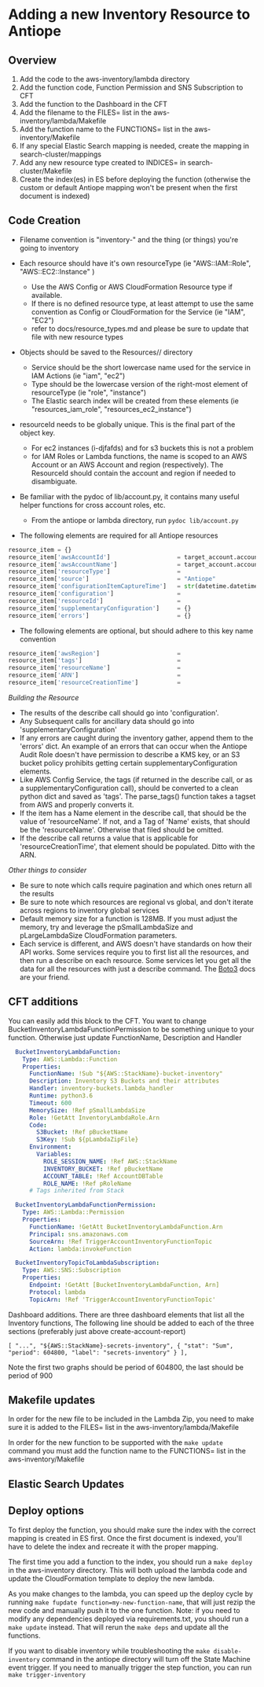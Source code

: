# Adding a new Inventory Resource to Antiope

## Overview

1. Add the code to the aws-inventory/lambda directory
2. Add the function code, Function Permission and SNS Subscription to CFT
2. Add the function to the Dashboard in the CFT
3. Add the filename to the FILES= list in the aws-inventory/lambda/Makefile
4. Add the function name to the FUNCTIONS= list in the aws-inventory/Makefile
5. If any special Elastic Search mapping is needed, create the mapping in search-cluster/mappings
6. Add any new resource type created to INDICES= in search-cluster/Makefile
7. Create the index(es) in ES before deploying the function (otherwise the custom or default Antiope mapping won't be present when the first document is indexed)



## Code Creation
* Filename convention is "inventory-" and the thing (or things) you're going to inventory

* Each resource should have it's own resourceType (ie "AWS::IAM::Role", "AWS::EC2::Instance" )
    * Use the AWS Config or AWS CloudFormation Resource type if available.
    * If there is no defined resource type, at least attempt to use the same convention as Config or CloudFormation for the Service (ie "IAM", "EC2")
    * refer to docs/resource_types.md and please be sure to update that file with new resource types

* Objects should be saved to the Resources/<service>/<type> directory
    * Service should be the short lowercase name used for the service in IAM Actions (ie "iam", "ec2")
    * Type should be the lowercase version of the right-most element of resourceType (ie "role", "instance")
    * The Elastic search index will be created from these elements (ie "resources_iam_role", "resources_ec2_instance")

* resourceId needs to be globally unique. This is the final part of the object key.
    * For ec2 instances (i-djfafds) and for s3 buckets this is not a problem
    * for IAM Roles or Lambda functions, the name is scoped to an AWS Account or an AWS Account and region (respectively). The ResourceId should contain the account and region if needed to disambiguate.

* Be familiar with the pydoc of lib/account.py, it contains many useful helper functions for cross account roles, etc.
    * From the antiope or lambda directory, run ```pydoc lib/account.py```

* The following elements are required for all Antiope resources
```python
resource_item = {}
resource_item['awsAccountId']                   = target_account.account_id
resource_item['awsAccountName']                 = target_account.account_name
resource_item['resourceType']                   =
resource_item['source']                         = "Antiope"
resource_item['configurationItemCaptureTime']   = str(datetime.datetime.now())
resource_item['configuration']                  =
resource_item['resourceId']                     =
resource_item['supplementaryConfiguration']     = {}
resource_item['errors']                         = {}
```

* The following elements are optional, but should adhere to this key name convention
```python
resource_item['awsRegion']                      =
resource_item['tags']                           =
resource_item['resourceName']                   =
resource_item['ARN']                            =
resource_item['resourceCreationTime']           =
```

*Building the Resource*
* The results of the describe call should go into 'configuration'.
* Any Subsequent calls for ancillary data should go into 'supplementaryConfiguration'
* If any errors are caught during the inventory gather, append them to the 'errors' dict. An example of an errors that can occur when the Antiope Audit Role doesn't have permission to describe a KMS key, or an S3 bucket policy prohibits getting certain supplementaryConfiguration elements.
* Like AWS Config Service, the tags (if returned in the describe call, or as a supplementaryConfiguration call), should be converted to a clean python dict and saved as 'tags'. The parse_tags() function takes a tagset from AWS and properly converts it.
* If the item has a Name element in the describe call, that should be the value of 'resourceName'. If not, and a Tag of 'Name' exists, that should be the 'resourceName'. Otherwise that filed should be omitted.
* If the describe call returns a value that is applicable for 'resourceCreationTime', that element should be populated. Ditto with the ARN.


*Other things to consider*
* Be sure to note which calls require pagination and which ones return all the results
* Be sure to note which resources are regional vs global, and don't iterate across regions to inventory global services
* Default memory size for a function is 128MB. If you must adjust the memory, try and leverage the pSmallLambdaSize and pLargeLambdaSize CloudFormation parameters.
* Each service is different, and AWS doesn't have standards on how their API works. Some services require you to first list all the resources, and then run a describe on each resource. Some services let you get all the data for all the resources with just a describe command. The [Boto3](https://boto3.amazonaws.com/v1/documentation/api/latest/reference/services/index.html) docs are your friend.


## CFT additions
You can easily add this block to the CFT. You want to change BucketInventoryLambdaFunctionPermission to be something unique to your function. Otherwise just update FunctionName, Description and Handler


```yaml
  BucketInventoryLambdaFunction:
    Type: AWS::Lambda::Function
    Properties:
      FunctionName: !Sub "${AWS::StackName}-bucket-inventory"
      Description: Inventory S3 Buckets and their attributes
      Handler: inventory-buckets.lambda_handler
      Runtime: python3.6
      Timeout: 600
      MemorySize: !Ref pSmallLambdaSize
      Role: !GetAtt InventoryLambdaRole.Arn
      Code:
        S3Bucket: !Ref pBucketName
        S3Key: !Sub ${pLambdaZipFile}
      Environment:
        Variables:
          ROLE_SESSION_NAME: !Ref AWS::StackName
          INVENTORY_BUCKET: !Ref pBucketName
          ACCOUNT_TABLE: !Ref AccountDBTable
          ROLE_NAME: !Ref pRoleName
      # Tags inherited from Stack

  BucketInventoryLambdaFunctionPermission:
    Type: AWS::Lambda::Permission
    Properties:
      FunctionName: !GetAtt BucketInventoryLambdaFunction.Arn
      Principal: sns.amazonaws.com
      SourceArn: !Ref TriggerAccountInventoryFunctionTopic
      Action: lambda:invokeFunction

  BucketInventoryTopicToLambdaSubscription:
    Type: AWS::SNS::Subscription
    Properties:
      Endpoint: !GetAtt [BucketInventoryLambdaFunction, Arn]
      Protocol: lambda
      TopicArn: !Ref 'TriggerAccountInventoryFunctionTopic'
```

Dashboard additions. There are three dashboard elements that list all the Inventory functions, The following line should be added to each of the three sections (preferably just above create-account-report)
```
[ "...", "${AWS::StackName}-secrets-inventory", { "stat": "Sum", "period": 604800, "label": "secrets-inventory" } ],
```

Note the first two graphs should be period of 604800, the last should be period of 900


## Makefile updates
In order for the new file to be included in the Lambda Zip, you need to make sure it is added to the FILES= list in the aws-inventory/lambda/Makefile

In order for the new function to be supported with the ```make update``` command you must add the function name to the FUNCTIONS= list in the aws-inventory/Makefile


## Elastic Search Updates

## Deploy options

To first deploy the function, you should make sure the index with the correct mapping is created in ES first. Once the first document is indexed, you'll have to delete the index and recreate it with the proper mapping.

The first time you add a function to the index, you should run a ```make deploy``` in the aws-inventory directory. This will both upload the lambda code and update the CloudFormation template to deploy the new lambda.

As you make changes to the lambda, you can speed up the deploy cycle by running ```make fupdate function=my-new-function-name```, that will just rezip the new code and manually push it to the one function. Note: if you need to modify any dependencies deployed via requirements.txt, you should run a ```make update``` instead. That will rerun the ```make deps``` and update all the functions.

If you want to disable inventory while troubleshooting the ```make disable-inventory``` command in the antiope directory will turn off the State Machine event trigger. If you need to manually trigger the step function, you can run ```make trigger-inventory```


